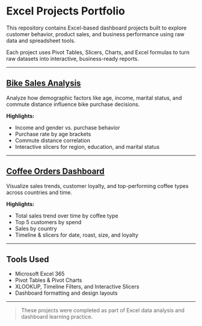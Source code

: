 # Excel Projects Portfolio

This repository contains Excel-based dashboard projects built to explore customer behavior, product sales, and business performance using raw data and spreadsheet tools.

Each project uses Pivot Tables, Slicers, Charts, and Excel formulas to turn raw datasets into interactive, business-ready reports.

---

## [Bike Sales Analysis](bike-sales-analysis)

Analyze how demographic factors like age, income, marital status, and commute distance influence bike purchase decisions.

**Highlights:**
- Income and gender vs. purchase behavior  
- Purchase rate by age brackets  
- Commute distance correlation  
- Interactive slicers for region, education, and marital status

---

## [Coffee Orders Dashboard](coffee-orders-analysis)

Visualize sales trends, customer loyalty, and top-performing coffee types across countries and time.

**Highlights:**
- Total sales trend over time by coffee type  
- Top 5 customers by spend  
- Sales by country  
- Timeline & slicers for date, roast, size, and loyalty

---

## Tools Used

- Microsoft Excel 365  
- Pivot Tables & Pivot Charts  
- XLOOKUP, Timeline Filters, and Interactive Slicers  
- Dashboard formatting and design layouts

---

> These projects were completed as part of Excel data analysis and dashboard learning practice.
